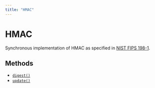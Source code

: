 ```yaml
---
title: "HMAC"
---
```


# HMAC

Synchronous implementation of HMAC as specified in [NIST FIPS 198-1](https://csrc.nist.gov/pubs/fips/198-1/final).

## Methods

- [`digest()`](/reference/hmac/HMAC/digest)
- [`update()`](/reference/hmac/HMAC/digest)
